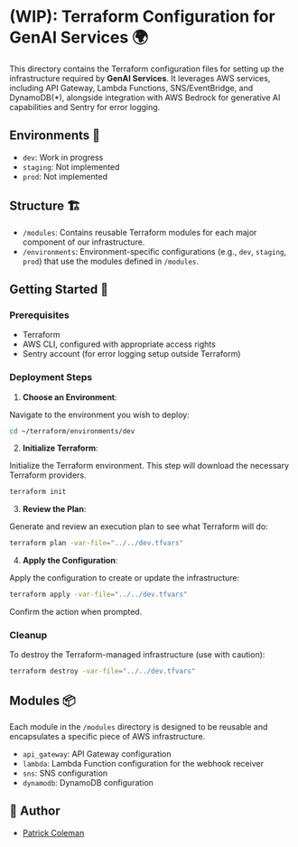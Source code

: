 
# (WIP): Terraform Configuration for GenAI Services 🌍

This directory contains the Terraform configuration files for setting up the infrastructure required by **GenAI Services**. It leverages AWS services, including API Gateway, Lambda Functions, SNS/EventBridge, and DynamoDB(*), alongside integration with AWS Bedrock for generative AI capabilities and Sentry for error logging.

## Environments 🌳

- `dev`: Work in progress
- `staging`: Not implemented
- `prod`: Not implemented


## Structure 🏗️

- `/modules`: Contains reusable Terraform modules for each major component of our infrastructure.
- `/environments`: Environment-specific configurations (e.g., `dev`, `staging`, `prod`) that use the modules defined in `/modules`.

## Getting Started 🚀

### Prerequisites

- Terraform
- AWS CLI, configured with appropriate access rights
- Sentry account (for error logging setup outside Terraform)

### Deployment Steps

1. **Choose an Environment**:

Navigate to the environment you wish to deploy:

```bash
cd ~/terraform/environments/dev
```

2. **Initialize Terraform**:

Initialize the Terraform environment. This step will download the necessary Terraform providers.

```bash
terraform init
```

3. **Review the Plan**:

Generate and review an execution plan to see what Terraform will do:

```bash
terraform plan -var-file="../../dev.tfvars"
```

4. **Apply the Configuration**:

Apply the configuration to create or update the infrastructure:

```bash
terraform apply -var-file="../../dev.tfvars"
```

Confirm the action when prompted.

### Cleanup

To destroy the Terraform-managed infrastructure (use with caution):

```bash
terraform destroy -var-file="../../dev.tfvars"
```

## Modules 📦

Each module in the `/modules` directory is designed to be reusable and encapsulates a specific piece of AWS infrastructure.
- `api_gateway`: API Gateway configuration
- `lambda`: Lambda Function configuration for the webhook receiver
- `sns`: SNS configuration
- `dynamodb`: DynamoDB configuration

## 📜 Author

- [Patrick Coleman](https://www.linkedin.com/in/patrickc-developer/)
